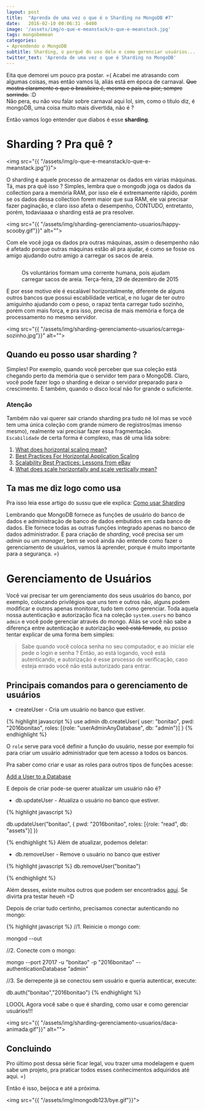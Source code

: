 ```yaml
---
layout: post
title:  "Aprenda de uma vez o que é o Sharding no MongoDB #7"
date:   2016-02-10 00:06:31 -0400
image: '/assets/img/o-que-e-meanstack/o-que-e-meanstack.jpg'
tags: mongobemean
categories:
- Aprendendo o MongoDB
subtitle: Sharding, o porquê do uso dele e como gerenciar usuários...
twitter_text: 'Aprenda de uma vez o que é Sharding no MongoDB'
---
```


Eita que demorei um pouco pra postar. =( Acabei me atrasando com algumas coisas, mas então vamos lá, aliás está em época de carnaval. <del>Que mostra claramente o que o brasileiro é, mesmo o país na pior, sempre sorrindo.</del> :D  <br>
Não pera, eu não vou falar sobre carnaval aqui lol, sim, como o título diz, é mongoDB, uma coisa muito mais divertida, não é ?

Então vamos logo entender que diabos é esse **sharding**. 

# Sharding ? Pra quê ? 

<img src="{{ "/assets/img/o-que-e-meanstack/o-que-e-meanstack.jpg"}}">

O sharding é aquele processo de armazenar os dados em várias máquinas. Tá, mas pra quê isso ? Simples, lembra que o mongodb joga os dados da collection para a memória RAM, por isso ele é extremamente rápido, porém se os dados dessa collection forem maior que sua RAM, ele vai precisar fazer paginação, e claro isso afeta o desempenho, CONTUDO, entretanto, porém, todaviaaaa o sharding está ae pra resolver. 

<img src="{{ "/assets/img/sharding-gerenciamento-usuarios/happy-scooby.gif"}}" alt="">

Com ele você joga os dados pra outras máquinas, assim o desempenho não é afetado porque outras máquinas estão ali pra ajudar, é como se fosse os amigo ajudando outro amigo a carregar os sacos de areia. 

<figure class="foto-legenda">
	<img src="{{ "/assets/img/sharding-gerenciamento-usuarios/ajudando-carregar.jpg"}}" alt="">
	<figcaption> <p>Os voluntários formam uma corrente humana, pois ajudam carregar sacos de areia. Terça-feira, 29 de dezembro de 2015</p>
	</figcaption>
</figure>

E por esse motivo ele é escalável horizontalmente, diferente de alguns outros bancos que possui escabilidade vertical, e no lugar de ter outro amiguinho ajudando com o peso, o rapaz tenta carregar tudo sozinho, porém com mais força, e pra isso, precisa de mais memória e força de processamento no mesmo servidor. 

<img src="{{ "/assets/img/sharding-gerenciamento-usuarios/carrega-sozinho.jpg"}}" alt="">

## Quando eu posso usar sharding ? 

Simples! Por exemplo, quando você perceber que sua coleção está chegando perto da memória que o servidor tem para o MongoDB. Claro, você pode fazer logo o sharding e deixar o servidor preparado para o crescimento. E também, quando o disco local não for grande o suficiente.

### Atenção

Também não vai querer sair criando sharding pra tudo né lol mas se você tem uma única coleção com grande número de registros(mas imenso mesmo), realmente vai precisar fazer essa fragmentação. <br>
`Escabilidade` de certa forma é complexo, mas dê uma lida sobre:

1. <a href="http://dba.stackexchange.com/questions/4508/what-does-horizontal-scaling-mean" target="_blank">What does horizontal scaling mean?</a>
2. <a href="https://blog.openshift.com/best-practices-for-horizontal-application-scaling/" target="_blank">Best Practices For Horizontal Application Scaling</a>
3. <a href="http://www.infoq.com/articles/ebay-scalability-best-practices" target="_blank">Scalability Best Practices: Lessons from eBay</a>
4. <a href="http://stackoverflow.com/questions/5401992/what-does-scale-horizontally-and-scale-vertically-mean" target="_blank">What does scale horizontally and scale vertically mean?</a>

## Ta mas me diz logo como usa

Pra isso leia esse artigo do sussu que ele explica: <a href="http://nomadev.com.br/be-mean-mongodb-como-usar-sharding/" target="_blank">Como usar Sharding</a> 

Lembrando que MongoDB fornece as funções de usuário do banco de dados e administração de banco de dados embutidos em cada banco de dados. Ele fornece todas as outras funções integrado apenas no banco de dados administrador. E para criação de *sharding*, você precisa ser um *admin* ou um *manager*, bem se você ainda não entende como fazer o gerenciamento de usuários, vamos lá aprender, porque é muito importante para a segurança. =)

# Gerenciamento de Usuários

Você vai precisar ter um gerenciamento dos seus usuários do banco, por exemplo, colocando privilégios que uns tem e outros não, alguns podem modificar e outros apenas monitorar, tudo tem como gerenciar. Toda aquela nossa autenticação e autorização fica na coleção `system.users` no banco `admin` e você pode gerenciar através do mongo. Aliás se você não sabe a diferença entre autenticação e autorização <del>você está ferrado</del>, eu posso tentar explicar de uma forma bem simples:

> Sabe quando você coloca senha no seu computador, e ao iniciar ele pede o login e senha ? Então, ao está logando, você está autenticando, e autorização é esse processo de verificação, caso esteja errado você não está autorizado para entrar.

## Principais comandos para o gerenciamento de usuários

- <span class="kd-s">createUser</span> - Cria um usuário no banco que estiver.

{% highlight javascript %}
use admin
db.createUser{
	user: "bonitao",
	pwd: "2016bonitao",
	roles: [{role: "userAdminAnyDatabase", db: "admin"}]
}
{% endhighlight %}

O `role` serve para você definir a função do usuário, nesse por exemplo foi para criar um usuário administrador que tem acesso a todos os bancos. 

Pra saber como criar e usar as roles para outros tipos de funções acesse:

<a href="https://docs.mongodb.org/v2.6/tutorial/add-user-to-database/" target="_blank">Add a User to a Database</a>

E depois de criar pode-se querer atualizar um usuário não é? 

- <span class="kd-s">db.updateUser</span> - Atualiza o usuário no banco que estiver.

{% highlight javascript %}

db.updateUser("bonitao",
{
	pwd: "2016bonitao",
	roles: [{role: "read", db: "assets"}]
})

{% endhighlight %}
Além de atualizar, podemos deletar: 

- <span class="kd-s">db.removeUser</span> - Remove o usuário no banco que estiver

{% highlight javascript %}
db.removeUser("bonitao")

{% endhighlight %}

Além desses, existe muitos outros que podem ser encontrados <a href="https://docs.mongodb.org/manual/reference/method/js-user-management/" target="_blank">aqui</a>. Se divirta pra testar heueh =D

Depois de criar tudo certinho, precisamos conectar autenticando no mongo:

{% highlight javascript %}
//1. Reinicie o mongo com:


mongod --out


//2. Conecte com o mongo: 


mongo --port 27017 -u "bonitao" -p "2016bonitao" -- authenticationDatabase "admin"


//3. Se derrepente já se conectou sem usuário e queria autenticar, execute: 


db.auth("bonitao","2016bonitao")
{% endhighlight %}

LOOOL Agora você sabe o que é sharding, como usar e como gerenciar usuários!!!

<img src="{{ "/assets/img/sharding-gerenciamento-usuarios/daca-animada.gif"}}" alt="">

## Concluindo

Pro último post dessa série ficar legal, vou trazer uma modelagem e quem sabe um projeto, pra praticar todos esses conhecimentos adquiridos até aqui. =)

Então é isso, beijoca e até a próxima. 

<img src="{{ "/assets/img/mongodb123/bye.gif"}}">